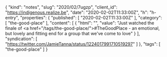 {
  "kind": "notes",
  "slug": "2020/02/7ugzp",
  "client_id": "https://indigenous.realize.be",
  "date": "2020-02-02T11:33:00Z",
  "h": "h-entry",
  "properties": {
    "published": [
      "2020-02-02T11:33:00Z"
    ],
    "category": [
      "the-good-place"
    ],
    "content": [
      {
        "html": "",
        "value": "Just watched the finale of <a href=\"/tags/the-good-place/\">#TheGoodPlace</a> - an emotional, but lovely and fitting end for a group that we've come to love"
      }
    ],
    "syndication": [
      "https://twitter.com/JamieTanna/status/1224017991710519297"
    ]
  },
  "tags": [
    "the-good-place"
  ]
}
